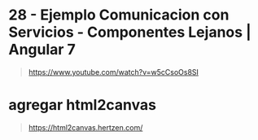# 28 - Ejemplo Comunicacion con Servicios - Componentes Lejanos | Angular 7

> https://www.youtube.com/watch?v=w5cCsoOs8SI

# agregar html2canvas

> https://html2canvas.hertzen.com/
